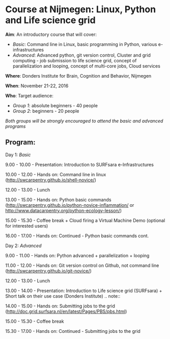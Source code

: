 # Course at Nijmegen: Linux, Python and Life science grid

**Aim**:        An introductory course that will cover:
* *Basic*: Command line in Linux, basic programming in Python, various e-infrastructures
* *Advanced*: Advanced python, git version control, Cluster and grid computing - job submission to life science grid, concept of parallelization and looping, concept of multi-core jobs, Cloud services 

**Where**: Donders Institute for Brain, Cognition and Behavior, Nijmegen

**When**: November 21-22, 2016

**Who**: Target audience: 
* *Group 1*: absolute beginners - 40 people
* *Group 2*: beginners - 20 people

*Both groups will be strongly encouraged to attend the basic and advanced programs*

Program:
--------
Day 1: *Basic*

9.00   - 10.00  -  Presentation: Introduction to SURFsara e-Infrastructures

10.00 - 12.00   -  Hands on:  Command line in linux (http://swcarpentry.github.io/shell-novice/)

12.00 - 13.00   -  Lunch

13.00 - 15.00   -  Hands on:  Python basic commands (http://swcarpentry.github.io/python-novice-inflammation/ or http://www.datacarpentry.org/python-ecology-lesson/)

15.00 - 15.30   -  Coffee break + Cloud firing a Virtual Machine Demo (optional for interested users)

16.00 - 17.00   -  Hands on: Continued -  Python basic commands cont.


Day 2: *Advanced*

9.00   - 11.00   -  Hands on: Python advanced + parallelization + looping  

11.00 - 12.00   -  Hands on: Git version control on Github, not command line (http://swcarpentry.github.io/git-novice/)

12.00 - 13.00   -  Lunch

13.00 - 14.00   -  Presentation: Introduction to Life science grid (SURFsara) + Short talk on their use case (Donders Institute)
.. note:: 

14.00 - 15.00   -  Hands on: Submitting jobs to the grid (http://doc.grid.surfsara.nl/en/latest/Pages/PBS/pbs.html)

15.00 - 15.30   -  Coffee break

15.30 - 17.00   -   Hands on: Continued - Submitting jobs to the grid 
